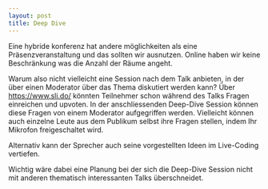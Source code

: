 ```yaml
---
layout: post
title: Deep Dive
---
```


Eine hybride konferenz hat andere möglichkeiten als eine Präsenzveranstaltung und das sollten wir ausnutzen.
Online haben wir keine Beschränkung was die Anzahl der Räume angeht.

Warum also nicht vielleicht eine Session nach dem Talk anbieten, in der über einen Moderator über das Thema diskutiert werden kann?
Über https://www.sli.do/ könnten Teilnehmer schon während des Talks Fragen einreichen und upvoten.
In der anschliessenden Deep-Dive Session können diese Fragen von einem Moderator aufgegriffen werden.
Vielleicht können auch einzelne Leute aus dem Publikum selbst ihre Fragen stellen, indem Ihr Mikrofon freigeschaltet wird.

Alternativ kann der Sprecher auch seine vorgestellten Ideen im Live-Coding vertiefen.

Wichtig wäre dabei eine Planung bei der sich die Deep-Dive Session nicht mit anderen thematisch interessanten Talks überschneidet.
